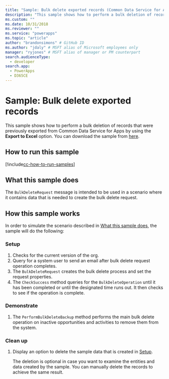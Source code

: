 ```yaml
---
title: "Sample: Bulk delete exported records (Common Data Service for Apps) | Microsoft Docs" # Intent and product brand in a unique string of 43-59 chars including spaces
description: "This sample shows how to perform a bulk deletion of records" # 115-145 characters including spaces. This abstract displays in the search result.
ms.custom: ""
ms.date: 10/31/2018
ms.reviewer: ""
ms.service: "powerapps"
ms.topic: "article"
author: "brandonsimons" # GitHub ID
ms.author: "jdaly" # MSFT alias of Microsoft employees only
manager: "ryjones" # MSFT alias of manager or PM counterpart
search.audienceType: 
  - developer
search.app: 
  - PowerApps
  - D365CE
---
```

# Sample: Bulk delete exported records

This sample shows how to perform a bulk deletion of records that were previously exported from Common Data Service for Apps by using the **Export to Excel** option. You can download the sample from [here](https://github.com/Microsoft/PowerApps-Samples/tree/master/cds/orgsvc/C%23/BulkDeleteExported).

## How to run this sample

[!include[cc-how-to-run-samples](../../includes/cc-how-to-run-samples.md)]

## What this sample does

The `BulkDeleteRequest` message is intended to be used in a scenario where it contains data that is needed to create the bulk delete request.

## How this sample works

In order to simulate the scenario described in [What this sample does](#what-this-sample-does), the sample will do the following:

### Setup

1. Checks for the current version of the org.
2. Query for a system user to send an email after bulk delete request operation completes.
3. The `BulkDeleteRequest` creates the bulk delete process and set the request properties.
4. The `CheckSuccess` method queries for the `BulkDeleteOperation` until it has been completed or until the designated time runs out. It then checks to see if the operation is complete.

### Demonstrate

1. The `PerformBulkDeleteBackup` method performs the main bulk delete operation on inactive opportunities and activities to remove them from the system.

### Clean up

1. Display an option to delete the sample data that is created in [Setup](#setup).

    The deletion is optional in case you want to examine the entities and data created by the sample. You can manually delete the records to achieve the same result.
